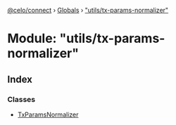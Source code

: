 [@celo/connect](../README.md) › [Globals](../globals.md) › ["utils/tx-params-normalizer"](_utils_tx_params_normalizer_.md)

# Module: "utils/tx-params-normalizer"

## Index

### Classes

* [TxParamsNormalizer](../classes/_utils_tx_params_normalizer_.txparamsnormalizer.md)

